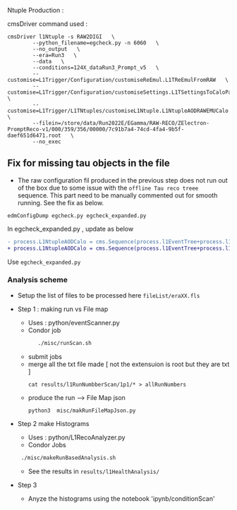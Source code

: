 Ntuple Production :

cmsDriver command used :

```
cmsDriver l1Ntuple -s RAW2DIGI   \
        --python_filename=egcheck.py -n 6060   \
		--no_output   \
		--era=Run3   \
		--data   \
		--conditions=124X_dataRun3_Prompt_v5   \
        --customise=L1Trigger/Configuration/customiseReEmul.L1TReEmulFromRAW   \
		--customise=L1Trigger/Configuration/customiseSettings.L1TSettingsToCaloParams_2022_v0_4   \
		--customise=L1Trigger/L1TNtuples/customiseL1Ntuple.L1NtupleAODRAWEMUCalo   \
		--filein=/store/data/Run2022E/EGamma/RAW-RECO/ZElectron-PromptReco-v1/000/359/356/00000/7c91b7a4-74cd-4fa4-9b5f-daef651d6471.root   \
		--no_exec
```
## Fix for missing tau objects in the file
- The raw configuration fil produced in the previous step does not run out of the box due to some issue with the `offline Tau reco treee` sequence. This part need to be manually commented out for smooth running. See the fix as below.
```
edmConfigDump egcheck.py egcheck_expanded.py 
```
In egcheck_expanded.py  , update as below
```diff
- process.L1NtupleAODCalo = cms.Sequence(process.l1EventTree+process.l1RecoTree+process.l1JetRecoTree+process.l1MetFilterRecoTree+process.l1ElectronRecoTree+process.l1TauRecoTree)
+ process.L1NtupleAODCalo = cms.Sequence(process.l1EventTree+process.l1RecoTree+process.l1JetRecoTree+process.l1MetFilterRecoTree+process.l1ElectronRecoTree)
```
Use `egcheck_expanded.py`

### Analysis scheme
- Setup the list of files to be processed here `fileList/eraXX.fls`

- Step 1 : making run vs File map
    - Uses  : python/eventScanner.py
    - Condor job 
        ```sh
           ./misc/runScan.sh
        ```
    - submit jobs
    - merge all the txt file made [ not the extensuion is root but they are txt ]
       ```
       cat results/l1RunNumbberScan/1p1/* > allRunNumbers
       ```
    - produce the run --> File Map json
      ```
      python3  misc/makRunFileMapJson.py
      ```
- Step 2 make Histograms
    - Uses : python/L1RecoAnalyzer.py
    - Condor Jobs
    ```sh
     ./misc/makeRunBasedAnalysis.sh   
    ```
    - See the results in `results/l1HealthAnalysis/`

- Step 3
    - Anyze the histograms using the notebook   'ipynb/conditionScan'
    


